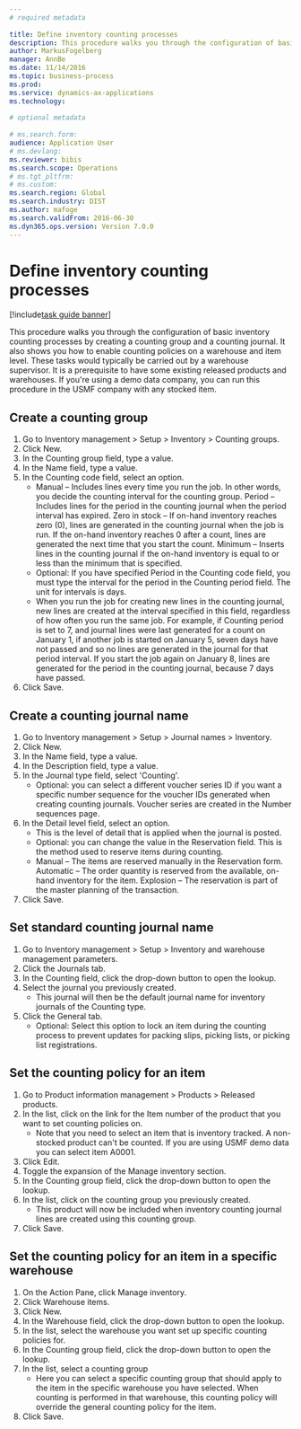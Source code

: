 ```yaml
--- 
# required metadata 
 
title: Define inventory counting processes
description: This procedure walks you through the configuration of basic inventory counting processes by creating a counting group and a counting journal. 
author: MarkusFogelberg
manager: AnnBe 
ms.date: 11/14/2016
ms.topic: business-process 
ms.prod:  
ms.service: dynamics-ax-applications 
ms.technology:  
 
# optional metadata 
 
# ms.search.form:   
audience: Application User 
# ms.devlang:  
ms.reviewer: bibis
ms.search.scope: Operations 
# ms.tgt_pltfrm:  
# ms.custom:  
ms.search.region: Global
ms.search.industry: DIST
ms.author: mafoge
ms.search.validFrom: 2016-06-30 
ms.dyn365.ops.version: Version 7.0.0 
---
```

# Define inventory counting processes

[!include[task guide banner](../../includes/task-guide-banner.md)]

This procedure walks you through the configuration of basic inventory counting processes by creating a counting group and a counting journal. It also shows you how to enable counting policies on a warehouse and item level. These tasks would typically be carried out by a warehouse supervisor. It is a prerequisite to have some existing released products and warehouses. If you're using a demo data company, you can run this procedure in the USMF company with any stocked item.


## Create a counting group
1. Go to Inventory management > Setup > Inventory > Counting groups.
2. Click New.
3. In the Counting group field, type a value.
4. In the Name field, type a value.
5. In the Counting code field, select an option.
    * Manual – Includes lines every time you run the job. In other words, you decide the counting interval for the counting group.  Period – Includes lines for the period in the counting journal when the period interval has expired.   Zero in stock – If on-hand inventory reaches zero (0), lines are generated in the counting journal when the job is run. If the on-hand inventory reaches 0 after a count, lines are generated the next time that you start the count.   Minimum – Inserts lines in the counting journal if the on-hand inventory is equal to or less than the minimum that is specified.  
    * Optional: If you have specified Period in the Counting code field, you must type the interval for the period in the Counting period field. The unit for intervals is days.  
    * When you run the job for creating new lines in the counting journal, new lines are created at the interval specified in this field, regardless of how often you run the same job. For example, if Counting period is set to 7, and journal lines were last generated for a count on January 1, if another job is started on January 5, seven days have not passed and so no lines are generated in the journal for that period interval. If you start the job again on January 8, lines are generated for the period in the counting journal, because 7 days have passed.  
6. Click Save.

## Create a counting journal name
1. Go to Inventory management > Setup > Journal names > Inventory.
2. Click New.
3. In the Name field, type a value.
4. In the Description field, type a value.
5. In the Journal type field, select 'Counting'.
    * Optional: you can select a different voucher series ID if you want a specific number sequence for the voucher IDs generated when creating counting journals. Voucher series are created in the Number sequences page.  
6. In the Detail level field, select an option.
    * This is the level of detail that is applied when the journal is posted.  
    * Optional: you can change the value in the Reservation field. This is the method used to reserve items during counting.   
    * Manual – The items are reserved manually in the Reservation form.   Automatic – The order quantity is reserved from the available, on-hand inventory for the item.   Explosion – The reservation is part of the master planning of the transaction.  
7. Click Save.

## Set standard counting journal name
1. Go to Inventory management > Setup > Inventory and warehouse management parameters.
2. Click the Journals tab.
3. In the Counting field, click the drop-down button to open the lookup.
4. Select the journal you previously created.
    * This journal will then be the default journal name for inventory journals of the Counting type.  
5. Click the General tab.
    * Optional: Select this option to lock an item during the counting process to prevent updates for packing slips, picking lists, or picking list registrations.  

## Set the counting policy for an item
1. Go to Product information management > Products > Released products.
2. In the list, click on the link for the Item number of the product that you want to set counting policies on.
    * Note that you need to select an item that is inventory tracked. A non-stocked product can't be counted. If you are using USMF demo data you can select item A0001.  
3. Click Edit.
4. Toggle the expansion of the Manage inventory section.
5. In the Counting group field, click the drop-down button to open the lookup.
6. In the list, click on the counting group you previously created.
    * This product will now be included when inventory counting journal lines are created using this counting group.  
7. Click Save.

## Set the counting policy for an item in a specific warehouse
1. On the Action Pane, click Manage inventory.
2. Click Warehouse items.
3. Click New.
4. In the Warehouse field, click the drop-down button to open the lookup.
5. In the list, select the warehouse you want set up specific counting policies for.
6. In the Counting group field, click the drop-down button to open the lookup.
7. In the list, select a counting group
    * Here you can select a specific counting group that should apply to the item in the specific warehouse you have selected. When counting is performed in that warehouse, this counting policy will override the general counting policy for the item.  
8. Click Save.

